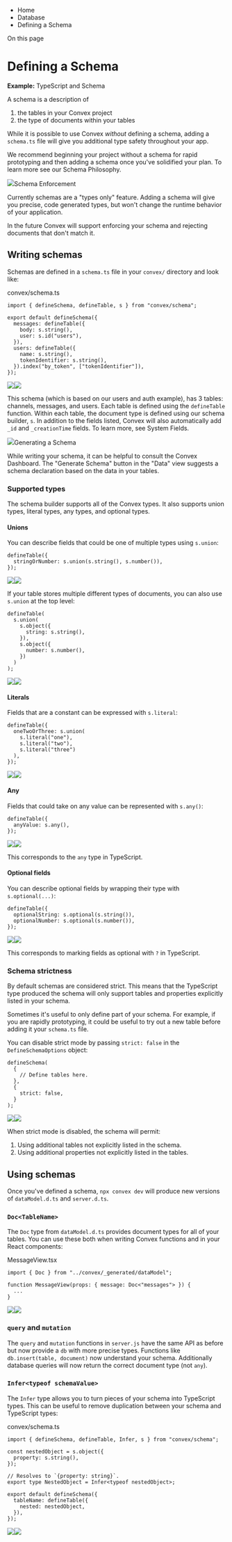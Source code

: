 <div>

<div>

<div>

<div>

-   Home
-   Database
-   Defining a Schema

<div>

On this page

</div>

<div>

<div>

# Defining a Schema

</div>

**Example:** TypeScript and Schema

A schema is a description of

1.  the tables in your Convex project
2.  the type of documents within your tables

While it is possible to use Convex *without* defining a schema, adding a
`schema.ts` file will give you additional type safety throughout your
app.

We recommend beginning your project without a schema for rapid
prototyping and then adding a schema once you\'ve solidified your plan.
To learn more see our Schema Philosophy.

<div>

<div>

![](data:image/svg+xml;base64,PHN2Zz48cGF0aD48L3BhdGg+PC9zdmc+)Schema
Enforcement

</div>

<div>

Currently schemas are a \"types only\" feature. Adding a schema will
give you precise, code generated types, but won\'t change the runtime
behavior of your application.

In the future Convex will support enforcing your schema and rejecting
documents that don\'t match it.

</div>

</div>

## Writing schemas​

Schemas are defined in a `schema.ts` file in your `convex/` directory
and look like:

<div>

<div>

convex/schema.ts

</div>

<div>

    import { defineSchema, defineTable, s } from "convex/schema";

    export default defineSchema({
      messages: defineTable({
        body: s.string(),
        user: s.id("users"),
      }),
      users: defineTable({
        name: s.string(),
        tokenIdentifier: s.string(),
      }).index("by_token", ["tokenIdentifier"]),
    });

<div>

![](data:image/svg+xml;base64,PHN2Zz48cGF0aD48L3BhdGg+PC9zdmc+)![](data:image/svg+xml;base64,PHN2Zz48cGF0aD48L3BhdGg+PC9zdmc+)

</div>

</div>

</div>

This schema (which is based on our users and auth example), has 3
tables: channels, messages, and users. Each table is defined using the
`defineTable` function. Within each table, the document type is defined
using our schema builder, `s`. In addition to the fields listed, Convex
will also automatically add `_id` and `_creationTime` fields. To learn
more, see System Fields.

<div>

<div>

![](data:image/svg+xml;base64,PHN2Zz48cGF0aD48L3BhdGg+PC9zdmc+)Generating
a Schema

</div>

<div>

While writing your schema, it can be helpful to consult the Convex
Dashboard. The \"Generate Schema\" button in the \"Data\" view suggests
a schema declaration based on the data in your tables.

</div>

</div>

### Supported types​

The schema builder supports all of the Convex types. It also supports
union types, literal types, any types, and optional types.

#### Unions​

You can describe fields that could be one of multiple types using
`s.union`:

<div>

<div>

    defineTable({
      stringOrNumber: s.union(s.string(), s.number()),
    });

<div>

![](data:image/svg+xml;base64,PHN2Zz48cGF0aD48L3BhdGg+PC9zdmc+)![](data:image/svg+xml;base64,PHN2Zz48cGF0aD48L3BhdGg+PC9zdmc+)

</div>

</div>

</div>

If your table stores multiple different types of documents, you can also
use `s.union` at the top level:

<div>

<div>

    defineTable(
      s.union(
        s.object({
          string: s.string(),
        }),
        s.object({
          number: s.number(),
        })
      )
    );

<div>

![](data:image/svg+xml;base64,PHN2Zz48cGF0aD48L3BhdGg+PC9zdmc+)![](data:image/svg+xml;base64,PHN2Zz48cGF0aD48L3BhdGg+PC9zdmc+)

</div>

</div>

</div>

#### Literals​

Fields that are a constant can be expressed with `s.literal`:

<div>

<div>

    defineTable({
      oneTwoOrThree: s.union(
        s.literal("one"),
        s.literal("two"),
        s.literal("three")
      ),
    });

<div>

![](data:image/svg+xml;base64,PHN2Zz48cGF0aD48L3BhdGg+PC9zdmc+)![](data:image/svg+xml;base64,PHN2Zz48cGF0aD48L3BhdGg+PC9zdmc+)

</div>

</div>

</div>

#### Any​

Fields that could take on any value can be represented with `s.any()`:

<div>

<div>

    defineTable({
      anyValue: s.any(),
    });

<div>

![](data:image/svg+xml;base64,PHN2Zz48cGF0aD48L3BhdGg+PC9zdmc+)![](data:image/svg+xml;base64,PHN2Zz48cGF0aD48L3BhdGg+PC9zdmc+)

</div>

</div>

</div>

This corresponds to the `any` type in TypeScript.

#### Optional fields​

You can describe optional fields by wrapping their type with
`s.optional(...)`:

<div>

<div>

    defineTable({
      optionalString: s.optional(s.string()),
      optionalNumber: s.optional(s.number()),
    });

<div>

![](data:image/svg+xml;base64,PHN2Zz48cGF0aD48L3BhdGg+PC9zdmc+)![](data:image/svg+xml;base64,PHN2Zz48cGF0aD48L3BhdGg+PC9zdmc+)

</div>

</div>

</div>

This corresponds to marking fields as optional with `?` in TypeScript.

### Schema strictness​

By default schemas are considered strict. This means that the TypeScript
type produced the schema will only support tables and properties
explicitly listed in your schema.

Sometimes it\'s useful to only define part of your schema. For example,
if you are rapidly prototyping, it could be useful to try out a new
table before adding it your `schema.ts` file.

You can disable strict mode by passing `strict: false` in the
`DefineSchemaOptions` object:

<div>

<div>

    defineSchema(
      {
        // Define tables here.
      },
      {
        strict: false,
      }
    );

<div>

![](data:image/svg+xml;base64,PHN2Zz48cGF0aD48L3BhdGg+PC9zdmc+)![](data:image/svg+xml;base64,PHN2Zz48cGF0aD48L3BhdGg+PC9zdmc+)

</div>

</div>

</div>

When strict mode is disabled, the schema will permit:

1.  Using additional tables not explicitly listed in the schema.
2.  Using additional properties not explicitly listed in the tables.

## Using schemas​

Once you\'ve defined a schema, `npx convex dev` will produce new
versions of `dataModel.d.ts` and `server.d.ts`.

### `Doc<TableName>`​

The `Doc` type from `dataModel.d.ts` provides document types for all of
your tables. You can use these both when writing Convex functions and in
your React components:

<div>

<div>

MessageView.tsx

</div>

<div>

    import { Doc } from "../convex/_generated/dataModel";

    function MessageView(props: { message: Doc<"messages"> }) {
      ...
    }

<div>

![](data:image/svg+xml;base64,PHN2Zz48cGF0aD48L3BhdGg+PC9zdmc+)![](data:image/svg+xml;base64,PHN2Zz48cGF0aD48L3BhdGg+PC9zdmc+)

</div>

</div>

</div>

### `query` and `mutation`​

The `query` and `mutation` functions in `server.js` have the same API as
before but now provide a `db` with more precise types. Functions like
`db.insert(table, document)` now understand your schema. Additionally
database queries will now return the correct document type (not `any`).

### `Infer<typeof schemaValue>`​

The `Infer` type allows you to turn pieces of your schema into
TypeScript types. This can be useful to remove duplication between your
schema and TypeScript types:

<div>

<div>

convex/schema.ts

</div>

<div>

    import { defineSchema, defineTable, Infer, s } from "convex/schema";

    const nestedObject = s.object({
      property: s.string(),
    });

    // Resolves to `{property: string}`.
    export type NestedObject = Infer<typeof nestedObject>;

    export default defineSchema({
      tableName: defineTable({
        nested: nestedObject,
      }),
    });

<div>

![](data:image/svg+xml;base64,PHN2Zz48cGF0aD48L3BhdGg+PC9zdmc+)![](data:image/svg+xml;base64,PHN2Zz48cGF0aD48L3BhdGg+PC9zdmc+)

</div>

</div>

</div>

</div>

</div>

</div>

</div>

</div>

